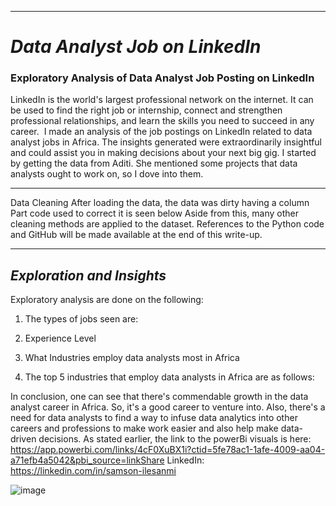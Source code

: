 
---

# *Data Analyst Job on LinkedIn*
### **Exploratory Analysis of Data Analyst Job Posting on LinkedIn**
LinkedIn is the world's largest professional network on the internet. It can be used to find the right job or internship, connect and strengthen professional relationships, and learn the skills you need to succeed in any career. 
I made an analysis of the job postings on LinkedIn related to data analyst jobs in Africa. The insights generated were extraordinarily insightful and could assist you in making decisions about your next big gig.
I started by getting the data from Aditi. She mentioned some projects that data analysts ought to work on, so I dove into them.

---

Data Cleaning
After loading the data, the data was dirty having a column 
Part code used to correct it is seen below
Aside from this, many other cleaning methods are applied to the dataset. References to the Python code and GitHub will be made available at the end of this write-up.

---

## *Exploration and Insights*
Exploratory analysis are done on the following:
1. The types of jobs seen are:

2. Experience Level

3. What Industries employ data analysts most in Africa

4. The top 5 industries that employ data analysts in Africa are as follows:

In conclusion, one can see that there's commendable growth in the data analyst career in Africa. So, it's a good career to venture into. Also, there's a need for data analysts to find a way to infuse data analytics into other careers and professions to make work easier and also help make data-driven decisions.
As stated earlier, the link to the powerBi visuals is here: https://app.powerbi.com/links/4cF0XuBX1i?ctid=5fe78ac1-1afe-4009-aa04-a71efb4a5042&pbi_source=linkShare
LinkedIn: https://linkedin.com/in/samson-ilesanmi

![image](https://user-images.githubusercontent.com/68794860/213948665-b517ccee-1c02-47f4-bae4-00017a68134c.png)
